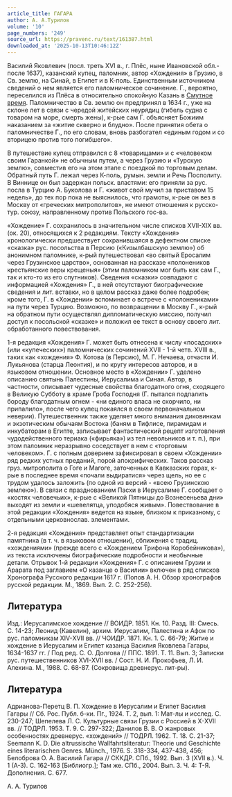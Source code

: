 ```yaml
---
article_title: ГАГАРА
author: А. А.Турилов
volume: '10'
page_numbers: '249'
source_url: https://pravenc.ru/text/161387.html
downloaded_at: '2025-10-13T10:46:12Z'
---
```


Василий Яковлевич (посл. треть XVI в., г. Плёс, ныне Ивановской обл.- после 1637), казанский купец, паломник, автор «Хождения» в Грузию, в Св. землю, на Синай, в Египет и в К-поль. Единственным источником сведений о нем является его паломническое сочинение. Г., вероятно, переселился из Плёса в относительно спокойную Казань в [Смутное время](<https://pravenc.ru/text/Смутное время.html>). Паломничество в Св. землю он предпринял в 1634 г., уже на склоне лет в связи с чередой житейских неурядиц (гибель судна с товаром на море, смерть жены), к-рые сам Г. объясняет Божиим наказанием за «житие скверно и блудно». После принятия обета о паломничестве Г., по его словам, вновь разбогател «единым годом и со вторицею против того погибшего».

В путешествие купец отправился с 8 «товарищами» и с «человеком своим Гаранкой» не обычным путем, а через Грузию и «Турскую землю», совместив его на этом этапе с поездкой по торговым делам. Обратный путь Г. лежал через К-поль, румын. земли и Речь Посполиту. В Виннице он был задержан польск. властями: его приняли за рус. посла в Турцию А. Буколова и Г. «живот свой мучил за приставом 15 недель», до тех пор пока не выяснилось, что грамоты, к-рые он вез в Москву от «греческих митрополитов», не имеют отношения к русско-тур. союзу, направленному против Польского гос-ва.

«Хождение» Г. сохранилось в значительном числе списков XVII-XIX вв. (ок. 20), относящихся к 2 редакциям. Тексту «Хождения» хронологически предшествует сохранившаяся в дефектном списке «сказка» рус. посольства в Персию («Кизылбашскую землю») об анонимном паломнике, к-рый путешествовал «во святый Еросалим через Грузинское царство», основанная на рассказе «полонеников крестьянские веры крещеныя» (этим паломником мог быть как сам Г., так и кто-то из его спутников). Сведения «сказки» совпадают с информацией «Хождения» Г., в ней отсутствуют биографические сведения и лит. вставки, но в целом рассказ даже более подробен; кроме того, Г. в «Хождении» вспоминает о встрече с «полонениками» на пути через Турцию. Возможно, по возвращении в Москву Г., к-рый на обратном пути осуществлял дипломатическую миссию, получил доступ к посольской «сказке» и положил ее текст в основу своего лит. обработанного повествования.

1-я редакция «Хождения» Г. может быть отнесена к числу «посадских» (или «купеческих») паломнических сочинений XVII - 1-й четв. XVIII в., таких как «хождения» Ф. Котова (в Персию), М. Г. Нечаева, отчасти И. Лукьянова (старца Леонтия), и по кругу интересов авторов, и в языковом отношении. Основное место в «Хождении» Г. уделено описанию святынь Палестины, Иерусалима и Синая. Автор, в частности, описывает чудесные свойства благодатного огня, сходящего в Великую Субботу в храме Гроба Господня (Г. пытался подпалить бороду благодатным огнем - «ни единого власа не скорчило, ни припалило», после чего купец покаялся в своем первоначальном неверии). Путешественник также уделяет много внимания диковинкам и экзотическим обычаям Востока (баням в Тифлисе, пирамидам и инкубаторам в Египте, записывает фантастический рецепт изготовления чудодейственного териака («фирьяка») из тел невольников и т. п.), при этом паломник неразрывно соседствует в нем с «торговым человеком». Г. с полным доверием зафиксировал в своем «Хождении» ряд редких устных преданий, порой апокрифических. Таков рассказ груз. митрополита о Гоге и Магоге, заточенных в Кавказских горах, к-рые в последнее время «почали выдиратися» через щель, но ее с трудом удалось заложить (по одной из версий - «всею Грузинскою землею»). В связи с празднованием Пасхи в Иерусалиме Г. сообщает о «костях человечьих», к-рые с «Великой Пятницы до Вознесеньева дни» выходят из земли и «шевелятца, уподобяся живым». Повествование в этой редакции «Хождения» ведется на языке, близком к приказному, с отдельными церковнослав. элементами.

2-я редакция «Хождения» представляет опыт стандартизации памятника (в т. ч. в языковом отношении), сближения с традиц. «хождениями» (прежде всего с «Хождением Трифона Коробейникова»), из текста исключены биографические подробности и необычные детали. Отрывок 1-й редакции «Хождения» Г. с описанием Грузии и Арарата под заглавием «О казанце о Василии» включен в ряд списков Хронографа Русского редакции 1617 г. (Попов А. Н. Обзор хронографов русской редакции. М., 1869. Вып. 2. С. 252-256).

## Литература

Изд.: Иерусалимское хождение // ВОИДР. 1851. Кн. 10. Разд. III: Смесь. С. 14-23; Леонид (Кавелин), архим. Иерусалим, Палестина и Афон по рус. паломникам ХIV-ХVII вв. // ЧОИДР. 1871. Кн. 1. С. 66-79; Житие и хождение в Иерусалим и Египет казанца Василия Яковлева Гагары, 1634-1637 гг. / Под ред. С. О. Долгова // ППС. 1891. Т. 11. Вып. 3; Записки рус. путешественников ХVI-ХVII вв. / Сост. Н. И. Прокофьев, Л. И. Алехина. М., 1988. С. 68-87. (Сокровища древнерус. лит-ры).

## Литература

Адрианова-Перетц В. П. Хождение в Иерусалим и Египет Василия Гагары // Сб. Рос. Публ. б-ки. Пг., 1924. Т. 2, вып. 1: Мат-лы и исслед. С. 230-247; Шепелева Л. С. Культурные связи Грузии с Россией в Х-ХVII вв. // ТОДРЛ. 1953. Т. 9. С. 297-322; Данилов В. В. О жанровых особенностях древнерус. «хождений» // ТОДРЛ. 1962. Т. 18. С. 21-37; Seemann K. D. Die altrussische Wallfahrtsliteratur: Theorie und Geschichte eines literarischen Genres. Münch., 1976. S. 318-334, 437-438, 456; Белоброва О. А. Василий Гагара // СККДР. СПб., 1992. Вып. 3 (XVII в.). Ч. 1 (А-З). С. 162-163 [Библиогр.]; Там же. СПб., 2004. Вып. 3. Ч. 4: Т-Я. Дополнения. С. 677.

А. А.  Турилов
